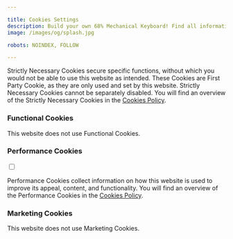 ```yaml
---

title: Cookies Settings
description: Build your own 68% Mechanical Keyboard! Find all information about the Circuit Board, Aluminium Case, and QMK Firmware. A complete shopping list helps you with ordering all parts, and a detailed guide with photos supports you in building your own keyboard!
image: /images/og/splash.jpg

robots: NOINDEX, FOLLOW

---
```


Strictly Necessary Cookies secure specific functions, without which you would not be able to use this website as intended. These Cookies are First Party Cookie, as they are only used and set by this website. Strictly Necessary Cookies cannot be separately disabled. You will find an overview of the Strictly Necessary Cookies in the [Cookies Policy].

### Functional Cookies

This website does not use Functional Cookies.

### Performance Cookies

<input type="checkbox" name="ckies_toggle_performance" data-cookie-type="performance" />

Performance Cookies collect information on how this website is used to improve its appeal, content, and functionality. You will find an overview of the Performance Cookies in the [Cookies Policy].

### Marketing Cookies

This website does not use Marketing Cookies.

[Cookies Policy]: /cookies/policy